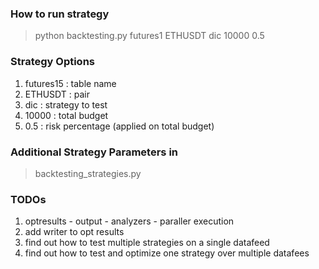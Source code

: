 ### How to run strategy
> python backtesting.py futures1 ETHUSDT dic 10000 0.5

### Strategy Options
1. futures15 : table name
2. ETHUSDT : pair
3. dic : strategy to test
4. 10000 : total budget
5. 0.5 : risk percentage (applied on total budget)

### Additional Strategy Parameters in 
> backtesting_strategies.py

### TODOs
1. optresults - output - analyzers - paraller execution
2. add writer to opt results
3. find out how to test multiple strategies on a single datafeed
4. find out how to test and optimize one strategy over multiple datafees